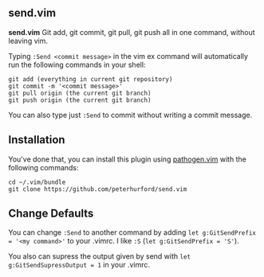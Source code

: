 ## send.vim
**send.vim** Git add, git commit, git pull, git push all in one command, without leaving vim.

Typing `:Send <commit message>` in the vim ex command will automatically run the following commands in your shell:

```
git add (everything in current git repository)
git commit -m '<commit message>'
git pull origin (the current git branch)
git push origin (the current git branch)
```

You can also type just `:Send` to commit without writing a commit message.

## Installation

You've done that, you can install this plugin using [pathogen.vim](https://github.com/tpope/vim-pathogen) with the following commands:

```
cd ~/.vim/bundle
git clone https://github.com/peterhurford/send.vim
```


## Change Defaults

You can change `:Send` to another command by adding `let g:GitSendPrefix = '<my command>'` to your .vimrc.  I like `:S` (`let g:GitSendPrefix = 'S'`).

You also can supress the output given by send with `let g:GitSendSupressOutput = 1` in your .vimrc.
